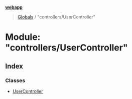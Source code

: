 **[webapp](../README.md)**

> [Globals](../globals.md) / "controllers/UserController"

# Module: "controllers/UserController"

## Index

### Classes

* [UserController](../classes/_controllers_usercontroller_.usercontroller.md)
